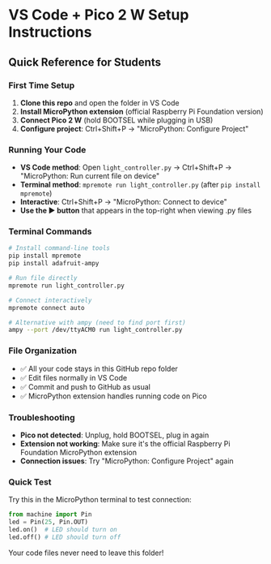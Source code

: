 # VS Code + Pico 2 W Setup Instructions

## Quick Reference for Students

### First Time Setup
1. **Clone this repo** and open the folder in VS Code
2. **Install MicroPython extension** (official Raspberry Pi Foundation version)
3. **Connect Pico 2 W** (hold BOOTSEL while plugging in USB)
4. **Configure project**: Ctrl+Shift+P → "MicroPython: Configure Project"

### Running Your Code
- **VS Code method**: Open `light_controller.py` → Ctrl+Shift+P → "MicroPython: Run current file on device"
- **Terminal method**: `mpremote run light_controller.py` (after `pip install mpremote`)
- **Interactive**: Ctrl+Shift+P → "MicroPython: Connect to device"
- **Use the ▶ button** that appears in the top-right when viewing .py files

### Terminal Commands
```bash
# Install command-line tools
pip install mpremote
pip install adafruit-ampy

# Run file directly
mpremote run light_controller.py

# Connect interactively
mpremote connect auto

# Alternative with ampy (need to find port first)
ampy --port /dev/ttyACM0 run light_controller.py
```

### File Organization
- ✅ All your code stays in this GitHub repo folder
- ✅ Edit files normally in VS Code
- ✅ Commit and push to GitHub as usual
- ✅ MicroPython extension handles running code on Pico

### Troubleshooting
- **Pico not detected**: Unplug, hold BOOTSEL, plug in again
- **Extension not working**: Make sure it's the official Raspberry Pi Foundation MicroPython extension
- **Connection issues**: Try "MicroPython: Configure Project" again

### Quick Test
Try this in the MicroPython terminal to test connection:
```python
from machine import Pin
led = Pin(25, Pin.OUT)
led.on()  # LED should turn on
led.off() # LED should turn off
```

Your code files never need to leave this folder!
